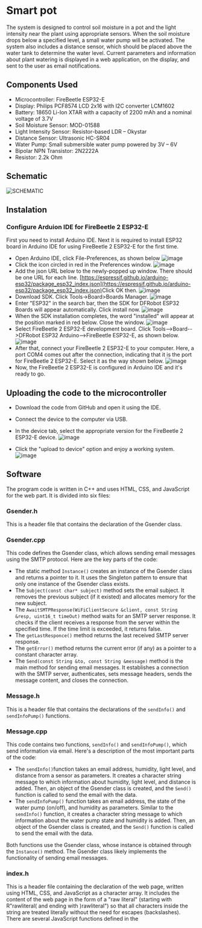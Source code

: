 # Smart pot
  The system is designed to control soil moisture in a pot and the light intensity near the plant using appropriate sensors. When the soil moisture drops below a specified level, a small water pump will be activated. The system also includes a distance sensor, which should be placed above the water tank to determine the water level. Current parameters and information about plant watering is displayed in a web application, on the display, and sent to the user as email notifications.



## Components Used
* Microcontroller: FireBeetle ESP32-E
* Display: Philips PCF8574 LCD 2x16 with I2C converter LCM1602
* Battery: 18650 Li-Ion XTAR with a capacity of 2200 mAh and a nominal voltage of 3.7V
* Soil Moisture Sensor: MOD-01588
* Light Intensity Sensor: Resistor-based LDR – Okystar
* Distance Sensor: Ultrasonic HC-SR04
* Water Pump: Small submersible water pump powered by 3V – 6V
* Bipolar NPN Transistor: 2N2222A
* Resistor: 2.2k Ohm



## Schematic
![SCHEMATIC](https://github.com/OliwiaGowor/Smart-pot-web-app/assets/72342415/ed9fe84f-5cba-413c-98f7-92ccb403ef84)



## Instalation
### Configure Arduion IDE for FireBeetle 2 ESP32-E
First you need to install Arduino IDE. Next it is required to install ESP32 board in Arduino IDE for using FireBeetle 2 ESP32-E for the first time.

* Open Arduino IDE, click File-Preferences, as shown below
![image](https://github.com/OliwiaGowor/Smart-pot-web-app/assets/72342415/23ac7048-1b06-4b63-a42d-8f8d6e2f720c)
* Click the icon circled in red in the Preferences window.
![image](https://github.com/OliwiaGowor/Smart-pot-web-app/assets/72342415/53b26287-15f2-4a8d-8b07-7ee14ce2ec84)
* Add the json URL below to the newly-popped up window. There should be one URL for each line.
[https://espressif.github.io/arduino-esp32/package_esp32_index.json](https://espressif.github.io/arduino-esp32/package_esp32_index.json)
​ Click OK then.
![image](https://github.com/OliwiaGowor/Smart-pot-web-app/assets/72342415/357ee3f7-005d-489b-84b6-08dfdf1d5093)
* Download SDK. Click Tools->Board>Boards Manager.
![image](https://github.com/OliwiaGowor/Smart-pot-web-app/assets/72342415/49ce0ee3-3eac-4c08-879b-4e3aea22223e)
* Enter "ESP32" in the search bar, then the SDK for DFRobot ESP32 Boards will appear automatically. Click install now.
![image](https://github.com/OliwiaGowor/Smart-pot-web-app/assets/72342415/56cc96c7-acbe-4f11-950e-639b7c7514cc)
* When the SDK installation completes, the word "installed" will appear at the position marked in red below. Close the window.
![image](https://github.com/OliwiaGowor/Smart-pot-web-app/assets/72342415/b07c3a94-0f3a-4196-baa0-70eeb99ea7c5)
* Select FireBeetle 2 ESP32-E development board. Click Tools-->Board-->DFRobot ESP32 Arduino-->FireBeetle ESP32-E, as shown below.
![image](https://github.com/OliwiaGowor/Smart-pot-web-app/assets/72342415/6976ef26-54f3-49e8-a2d8-7c723e796c53)
* After that, connect your FireBeetle 2 ESP32-E to your computer. Here, a port COM4 comes out after the connection, indicating that it is the port for FireBeetle 2 ESP32-E. Select it as the way shown below.
![image](https://github.com/OliwiaGowor/Smart-pot-web-app/assets/72342415/40fe87ac-3fbc-4011-93d0-865a38816013)
* Now, the FireBeetle 2 ESP32-E is configured in Arduino IDE and it's ready to go.

## Uploading the code to the microcontroller
* Download the code from GitHub and open it using the IDE.
* Connect the device to the computer via USB.
* In the device tab, select the appropriate version for the FireBeetle 2 ESP32-E device.
  ![image](https://github.com/OliwiaGowor/Smart-pot-web-app/assets/72342415/b3403e9f-c20f-45ee-adc0-f5364be18b91)

* Click the "upload to device" option and enjoy a working system.
![image](https://github.com/OliwiaGowor/Smart-pot-web-app/assets/72342415/6b5ac361-45c4-4480-80fe-8628e8078aeb)



## Software
  The program code is written in C++ and uses HTML, CSS, and JavaScript for the web part. It is divided into six files:


### Gsender.h
  This is a header file that contains the declaration of the Gsender class.


### Gsender.cpp
  This code defines the Gsender class, which allows sending email messages using the SMTP protocol. Here are the key parts of the code:
* The static method  ```Instance()``` creates an instance of the Gsender class and returns a pointer to it. It uses the Singleton pattern to ensure that only one instance of the Gsender class exists.
* The ```Subject(const char* subject)``` method sets the email subject. It removes the previous subject (if it existed) and allocates memory for the new subject.
* The ```AwaitSMTPResponse(WiFiClientSecure &client, const String &resp, uint16_t timeOut)```  method waits for an SMTP server response. It checks if the client receives a response from the server within the specified time. If the time limit is exceeded, it returns false.
* The ```getLastResponce()``` method returns the last received SMTP server response.
* The ```getError()``` method returns the current error (if any) as a pointer to a constant character array.
* The ```Send(const String &to, const String &message)``` method is the main method for sending email messages. It establishes a connection with the SMTP server, authenticates, sets message headers, sends the message content, and closes the connection.


### Message.h
  This is a header file that contains the declarations of the ```sendInfo()``` and ```sendInfoPump()``` functions.


### Message.cpp
  This code contains two functions, ```sendInfo()``` and ```sendInfoPump()```, which send information via email. Here's a description of the most important parts of the code:
* The ```sendInfo()```function takes an email address, humidity, light level, and distance from a sensor as parameters. It creates a character string message to which information about humidity, light level, and distance is added. Then, an object of the Gsender class is created, and the  ```Send()``` function is called to send the email with the data.
* The ```sendInfoPump()``` function takes an email address, the state of the water pump (on/off), and humidity as parameters. Similar to the ```sendInfo()``` function, it creates a character string message to which information about the water pump state and humidity is added. Then, an object of the Gsender class is created, and the ```Send()``` function is called to send the email with the data.

Both functions use the Gsender class, whose instance is obtained through the ```Instance()``` method. The Gsender class likely implements the functionality of sending email messages.

### index.h
 This is a header file containing the declaration of the web page, written using HTML, CSS, and JavaScript as a character array. It includes the content of the web page in the form of a "raw literal" (starting with R"rawliteral( and ending with )rawliteral") so that all characters inside the string are treated literally without the need for escapes (backslashes). There are several JavaScript functions defined in the <script> tag, which execute on the browser side:
* ```togglePump(element)``` and ```toggleAwayMode(element)``` are functions that use XMLHttpRequest to send HTTP GET requests to the appropriate paths (/pump?state=1 or /pump?state=0, /awayMode?state=1 or /awayMode?state=0) depending on the state of the passed element (e.g., a checkbox). By sending such requests, you can turn the water pump or "away mode" on and off.
* ```setAwayModeInterval()``` and ```setMinHumidity()``` functions use XMLHttpRequest to send HTTP GET requests to the appropriate path (/setHumidity?value=<value>) with values obtained from certain elements on the page. This allows you to set parameters such as the "away mode" interval or minimum humidity.
* Three intervals (```setInterval(...)```) are JavaScript code snippets that regularly (every 2000 ms) send HTTP GET requests to different paths (/lightLvl, /humidity, /distance) to update the content of relevant elements on the page, such as light level, humidity, or distance.

### smartPot.ino
  This code is the main program for the ESP microcontroller. Here are the most important parts of the code:
* The defined constant ```SOUND_SPEED``` represents the speed of sound in centimeters per microsecond.
* Global variables, such as ```ssid``` and ```password``` (storing the WiFi network name and password), ```connection_state``` (storing the connection status), and ```reconnect_interval``` określa czas oczekiwania przed kolejną próbą połączenia z siecią WiFi. Innymi zmiennymi globalnymi są prędkość dźwięku (```SOUND_SPEED```), input parameters (```PARAM_INPUT_VALUE```, ```PARAM_INPUT_STATE```), minimum humidity (```minHumidity```), ultrasonic sensor signal duration in microseconds (```duration```), program intervals (```counter```), a variable (```awayMode```)that defines whether "away mode" is activated, and an interval (in milliseconds) for "away mode" (```awayModeInterval```).
* An initialized object of the ```LiquidCrystal_I2C``` class for handling the LCD display.
* An initialized object of the ```AsyncWebServer``` class named server listening on port 80, enabling the handling of HTTP requests from web browsers.
* The ```checkHumidity()``` function checks the humidity level. If it's too low, it turns on the water pump and displays information on the LCD display. It also periodically sends water pump information.
* The ```getLight()``` function reads the light level and returns the corresponding value (dark, medium, bright).
* The ```getDistance()``` function measures distance using ultrasonic sensors and returns the result in centimeters.
* The ```displayLight()``` function displays the light level on the LCD display and returns the value as a character string.
* The ```processor()``` function substitutes placeholders in the HTML code of the web page. It inserts dynamic data such as the "away mode" status, light level, humidity, distance, water pump state, and current minimum humidity.
* The ```handleAwayMode()``` function manages the "away mode" by sending notifications based on the set interval.
* The ```WiFiConnect()``` function establishes a WiFi connection based on the provided SSID and password. If not provided, it uses default values.
* The ```Awaits()``` o function waits for a WiFi connection, retrying to connect at intervals if not already connected.
* In the  ```setup()``` function, various settings are initialized, such as serial communication, input/output pins, and WiFi connection. Then, an instance of Gsender (a class for sending email messages) is created, and a test message is sent. It also configures endpoints to handle different HTTP requests.
* The ```loop()``` function contains the main program loop. It checks plant parameters (humidity, light level, distance from the sensor) and displays them on the LCD screen. It also handles the "away mode."
The code also uses helper functions like ```sendInfoPump()``` and ```sendInfo()``` to send email messages with information about the water pump and plant parameters.



## Operation
### Device
  The system is user-friendly and can operate with minimal user intervention for a limited period of time, determined by the capacity of the water container in use and, in the event of a power outage, the capacity and charge level of the battery. To ensure proper operation of the system, make sure all parts are correctly connected. Then, insert the soil moisture sensor and the silicone tube from the pump into the soil in the plant pot, and immerse the pump itself in the water container for plant watering. Directly above the water container, mount the distance sensor. Position the light intensity sensor to monitor sunlight without obstructions (avoid placing it under objects that may block light access, e.g., under a windowsill). To access the web application for remote control of the device and to receive email notifications, prepare a device that provides internet connectivity via Wi-Fi. Fill in the network name, password, and email address details in the program code. Then, plug the device into the power source and the battery basket. If everything is correctly connected, the LCD display will light up, showing the internet connection status and IP address, which should be entered in a web browser, along with the current parameters. An email notification will be sent about the device activation, followed by periodic notifications with current parameters or notifications of the water pump activation.

### Web Application
  The web application allows users to control the device and monitor its current status from any web browser. This function requires the device to be connected to the same Wi-Fi network as the microcontroller. The address is the device's IP address, displayed on the LCD screen during startup. The application allows users to enable or disable the "away mode," which sends email notifications about the plant's current status. Users can also set the notification frequency. Another function is the ability to manually turn the water pump on and off. To switch to manual water pump control, set the minimum humidity level to 0. The application displays sensor parameters in real-time. A slider is implemented to set the minimum soil humidity level at which the watering module is activated.

